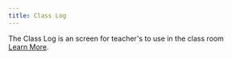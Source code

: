 ```yaml
---
title: Class Log
---
```

The Class Log is an screen for teacher's to use in the class room [Learn&nbsp;More]({{base.url}}/docs/classteacher/clog/).